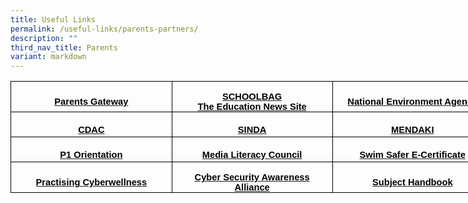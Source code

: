 ```yaml
---
title: Useful Links
permalink: /useful-links/parents-partners/
description: ""
third_nav_title: Parents
variant: markdown
---
```

<table cellpadding="0" cellspacing="0" width="772" border="0" style="width: 579.0pt; border-collapse: collapse; mso-yfti-tbllook: 1184; mso-padding-alt: 0in 5.4pt 0in 5.4pt;" class="MsoNormalTable">
<tbody>
<tr style="mso-yfti-irow: 0; mso-yfti-firstrow: yes; height: 30.0pt;">
<td width="257" style="width: 193.0pt; border: solid windowtext 1.0pt; padding: 0in 5.4pt 0in 5.4pt; height: 30.0pt;">
<p align="center" style="margin-bottom: 0in; text-align: center; line-height: normal;" class="MsoNormal"><strong><span style="font-size: 11.0pt; font-family: 'Arial',sans-serif; mso-fareast-font-family: 'Times New Roman'; mso-font-kerning: 0pt; mso-ligatures: none; mso-bidi-language: TA;"><a href="https://shuqunpri.moe.edu.sg/parents-gateway/"><span style="color: windowtext; text-decoration: none; text-underline: none;">Parents Gateway</span></a></span></strong></p>
</td>
<td width="257" style="width: 193.0pt; border: solid windowtext 1.0pt; border-left: none; padding: 0in 5.4pt 0in 5.4pt; height: 30.0pt;">
<p align="center" style="margin-bottom: 0in; text-align: center; line-height: normal;" class="MsoNormal"><strong><span style="font-size: 11.0pt; font-family: 'Arial',sans-serif; mso-fareast-font-family: 'Times New Roman'; mso-font-kerning: 0pt; mso-ligatures: none; mso-bidi-language: TA;"><a href="https://www.schoolbag.edu.sg/"><span style="color: windowtext; text-decoration: none; text-underline: none;">SCHOOLBAG<br>The Education News Site</span></a></span></strong></p>
</td>
<td width="257" style="width: 193.0pt; border: solid windowtext 1.0pt; border-left: none; padding: 0in 5.4pt 0in 5.4pt; height: 30.0pt;">
<p align="center" style="margin-bottom: 0in; text-align: center; line-height: normal;" class="MsoNormal"><strong><span style="font-size: 11.0pt; font-family: 'Arial',sans-serif; mso-fareast-font-family: 'Times New Roman'; mso-font-kerning: 0pt; mso-ligatures: none; mso-bidi-language: TA;"><a href="https://www.nea.gov.sg/"><span style="color: windowtext; text-decoration: none; text-underline: none;">National Environment Agency</span></a></span></strong></p>
</td>
</tr>
<tr style="mso-yfti-irow: 1; height: 30.0pt;">
<td width="257" style="width: 193.0pt; border: solid windowtext 1.0pt; border-top: none; padding: 0in 5.4pt 0in 5.4pt; height: 30.0pt;">
<p align="center" style="margin-bottom: 0in; text-align: center; line-height: normal;" class="MsoNormal"><strong><span style="font-size: 11.0pt; font-family: 'Arial',sans-serif; mso-fareast-font-family: 'Times New Roman'; mso-font-kerning: 0pt; mso-ligatures: none; mso-bidi-language: TA;"><a href="https://www.cdac.org.sg/"><span style="color: windowtext; text-decoration: none; text-underline: none;">CDAC</span></a></span></strong></p>
</td>
<td width="257" style="width: 193.0pt; border-top: none; border-left: none; border-bottom: solid windowtext 1.0pt; border-right: solid windowtext 1.0pt; padding: 0in 5.4pt 0in 5.4pt; height: 30.0pt;">
<p align="center" style="margin-bottom: 0in; text-align: center; line-height: normal;" class="MsoNormal"><strong><span style="font-size: 11.0pt; font-family: 'Arial',sans-serif; mso-fareast-font-family: 'Times New Roman'; mso-font-kerning: 0pt; mso-ligatures: none; mso-bidi-language: TA;"><a href="https://www.sinda.org.sg/"><span style="color: windowtext; text-decoration: none; text-underline: none;">SINDA</span></a></span></strong></p>
</td>
<td width="257" style="width: 193.0pt; border-top: none; border-left: none; border-bottom: solid windowtext 1.0pt; border-right: solid windowtext 1.0pt; padding: 0in 5.4pt 0in 5.4pt; height: 30.0pt;">
<p align="center" style="margin-bottom: 0in; text-align: center; line-height: normal;" class="MsoNormal"><strong><span style="font-size: 11.0pt; font-family: 'Arial',sans-serif; mso-fareast-font-family: 'Times New Roman'; mso-font-kerning: 0pt; mso-ligatures: none; mso-bidi-language: TA;"><a href="https://www.mendaki.org.sg/"><span style="color: windowtext; text-decoration: none; text-underline: none;">MENDAKI</span></a></span></strong></p>
</td>
</tr>
<tr style="mso-yfti-irow: 2; height: 30.0pt;">
<td width="257" style="width: 193.0pt; border: solid windowtext 1.0pt; border-top: none; padding: 0in 5.4pt 0in 5.4pt; height: 30.0pt;">
<p align="center" style="margin-bottom: 0in; text-align: center; line-height: normal;" class="MsoNormal"><strong><span style="font-size: 11.0pt; font-family: 'Arial',sans-serif; mso-fareast-font-family: 'Times New Roman'; mso-font-kerning: 0pt; mso-ligatures: none; mso-bidi-language: TA;"><a href="https://sites.google.com/moe.edu.sg/welcometosqps/home"><span style="color: windowtext; text-decoration: none; text-underline: none;">P1 Orientation</span></a></span></strong></p>
</td>
<td width="257" style="width: 193.0pt; border-top: none; border-left: none; border-bottom: solid windowtext 1.0pt; border-right: solid windowtext 1.0pt; padding: 0in 5.4pt 0in 5.4pt; height: 30.0pt;">
<p align="center" style="margin-bottom: 0in; text-align: center; line-height: normal;" class="MsoNormal"><strong><span style="font-size: 11.0pt; font-family: 'Arial',sans-serif; mso-fareast-font-family: 'Times New Roman'; mso-font-kerning: 0pt; mso-ligatures: none; mso-bidi-language: TA;"><a href="https://www.mlc.sg/"><span style="color: windowtext; text-decoration: none; text-underline: none;">Media Literacy Council</span></a></span></strong></p>
</td>
<td width="257" style="width: 193.0pt; border-top: none; border-left: none; border-bottom: solid windowtext 1.0pt; border-right: solid windowtext 1.0pt; padding: 0in 5.4pt 0in 5.4pt; height: 30.0pt;">
<p align="center" style="margin-bottom: 0in; text-align: center; line-height: normal;" class="MsoNormal"><strong><span style="font-size: 11.0pt; font-family: 'Arial',sans-serif; mso-fareast-font-family: 'Times New Roman'; mso-font-kerning: 0pt; mso-ligatures: none; mso-bidi-language: TA;"><a href="https://www.shuqunpri.moe.edu.sg/files/Swim-Safer-E-Certificate-User-Guide-For-Parents_compressed.pdf"><span style="color: windowtext; text-decoration: none; text-underline: none;">Swim Safer E-Certificate</span></a></span></strong></p>
</td>
</tr>
<tr style="mso-yfti-irow: 3; mso-yfti-lastrow: yes; height: 30.0pt;">
<td width="257" style="width: 193.0pt; border: solid windowtext 1.0pt; border-top: none; padding: 0in 5.4pt 0in 5.4pt; height: 30.0pt;">
<p align="center" style="margin-bottom: 0in; text-align: center; line-height: normal;" class="MsoNormal"><strong><span style="font-size: 11.0pt; font-family: 'Arial',sans-serif; mso-fareast-font-family: 'Times New Roman'; mso-font-kerning: 0pt; mso-ligatures: none; mso-bidi-language: TA;"><a href="https://www.moe.gov.sg/education-in-sg/our-programmes/cyber-wellness"><span style="color: windowtext; text-decoration: none; text-underline: none;">Practising Cyberwellness</span></a></span></strong></p>
</td>
<td width="257" style="width: 193.0pt; border-top: none; border-left: none; border-bottom: solid windowtext 1.0pt; border-right: solid windowtext 1.0pt; padding: 0in 5.4pt 0in 5.4pt; height: 30.0pt;">
<p align="center" style="margin-bottom: 0in; text-align: center; line-height: normal;" class="MsoNormal"><strong><span style="font-size: 11.0pt; font-family: 'Arial',sans-serif; mso-fareast-font-family: 'Times New Roman'; mso-font-kerning: 0pt; mso-ligatures: none; mso-bidi-language: TA;"><a href="https://www.csa.gov.sg/information-for/parents-educators"><span style="color: windowtext; text-decoration: none; text-underline: none;">Cyber Security Awareness Alliance</span></a></span></strong></p>
</td>
<td width="257" style="width: 193.0pt; border-top: none; border-left: none; border-bottom: solid windowtext 1.0pt; border-right: solid windowtext 1.0pt; padding: 0in 5.4pt 0in 5.4pt; height: 30.0pt;">
<p align="center" style="margin-bottom: 0in; text-align: center; line-height: normal;" class="MsoNormal"><span style="font-size: 11pt;"><a rel="noopener" target="_blank" href="/subject-handbook/"><strong><span style="font-family: Arial, sans-serif;"><span style="color: windowtext; text-decoration: none; text-underline: none;">Subject Handbook</span></span></strong></a></span></p>
</td>
</tr>
</tbody>
</table>
